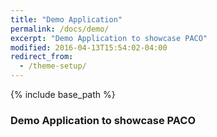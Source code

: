 ```yaml
---
title: "Demo Application"
permalink: /docs/demo/
excerpt: "Demo Application to showcase PACO"
modified: 2016-04-13T15:54:02-04:00
redirect_from:
  - /theme-setup/
---
```


{% include base_path %}

### Demo Application to showcase PACO
